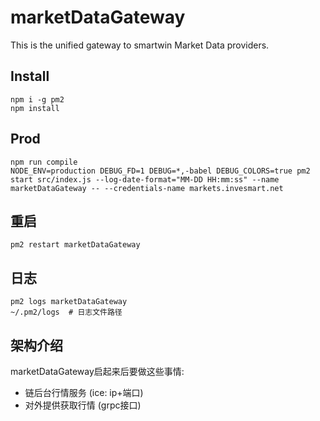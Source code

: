 # marketDataGateway
This is the unified gateway to smartwin Market Data providers.

## Install
```
npm i -g pm2
npm install
```

## Prod
```
npm run compile
NODE_ENV=production DEBUG_FD=1 DEBUG=*,-babel DEBUG_COLORS=true pm2 start src/index.js --log-date-format="MM-DD HH:mm:ss" --name marketDataGateway -- --credentials-name markets.invesmart.net
```

## 重启
```
pm2 restart marketDataGateway
```

## 日志
```
pm2 logs marketDataGateway
~/.pm2/logs  # 日志文件路径
```

## 架构介绍

marketDataGateway启起来后要做这些事情:
* 链后台行情服务 (ice: ip+端口)
* 对外提供获取行情 (grpc接口)
